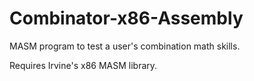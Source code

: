 # Combinator-x86-Assembly
MASM program to test a user's combination math skills. 

Requires Irvine's x86 MASM library.
